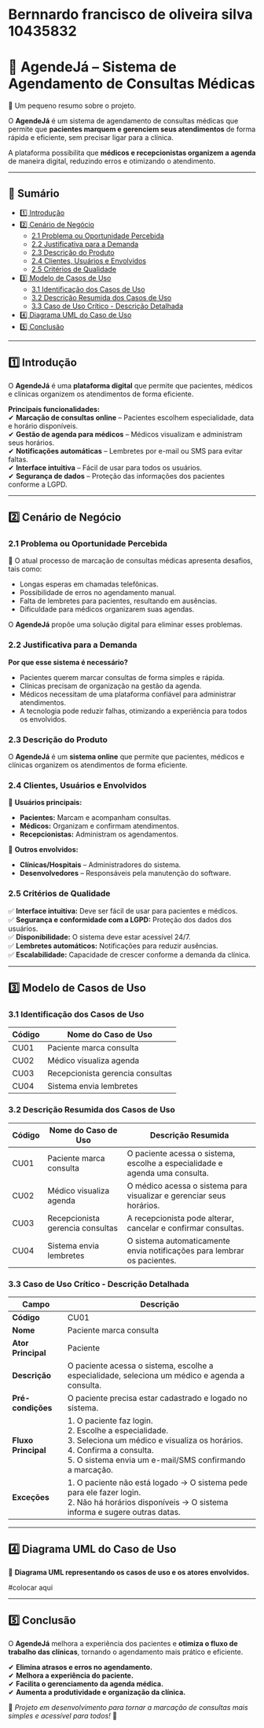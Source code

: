 # Bernnardo francisco de oliveira silva 10435832

# 📌 AgendeJá – Sistema de Agendamento de Consultas Médicas  

🌟 Um pequeno resumo sobre o projeto.  

O **AgendeJá** é um sistema de agendamento de consultas médicas que permite que **pacientes marquem e gerenciem seus atendimentos** de forma rápida e eficiente, sem precisar ligar para a clínica.  

A plataforma possibilita que **médicos e recepcionistas organizem a agenda** de maneira digital, reduzindo erros e otimizando o atendimento.  

---

## 📖 Sumário  

- [1️⃣ Introdução](#1️⃣-introdução)  
- [2️⃣ Cenário de Negócio](#2️⃣-cenário-de-negócio)  
  - [2.1 Problema ou Oportunidade Percebida](#21-problema-ou-oportunidade-percebida)  
  - [2.2 Justificativa para a Demanda](#22-justificativa-para-a-demanda)  
  - [2.3 Descrição do Produto](#23-descrição-do-produto)  
  - [2.4 Clientes, Usuários e Envolvidos](#24-clientes-usuários-e-envolvidos)  
  - [2.5 Critérios de Qualidade](#25-critérios-de-qualidade)  
- [3️⃣ Modelo de Casos de Uso](#3️⃣-modelo-de-casos-de-uso)  
  - [3.1 Identificação dos Casos de Uso](#31-identificação-dos-casos-de-uso)  
  - [3.2 Descrição Resumida dos Casos de Uso](#32-descrição-resumida-dos-casos-de-uso)  
  - [3.3 Caso de Uso Crítico - Descrição Detalhada](#33-caso-de-uso-crítico---descrição-detalhada)  
- [4️⃣ Diagrama UML do Caso de Uso](#4️⃣-diagrama-uml-do-caso-de-uso)  
- [5️⃣ Conclusão](#5️⃣-conclusão)  

---

## 1️⃣ Introdução  

O **AgendeJá** é uma **plataforma digital** que permite que pacientes, médicos e clínicas organizem os atendimentos de forma eficiente.  

**Principais funcionalidades:**  
✔ **Marcação de consultas online** – Pacientes escolhem especialidade, data e horário disponíveis.  
✔ **Gestão de agenda para médicos** – Médicos visualizam e administram seus horários.  
✔ **Notificações automáticas** – Lembretes por e-mail ou SMS para evitar faltas.  
✔ **Interface intuitiva** – Fácil de usar para todos os usuários.  
✔ **Segurança de dados** – Proteção das informações dos pacientes conforme a LGPD.  

---

## 2️⃣ Cenário de Negócio  

### 2.1 Problema ou Oportunidade Percebida  
📌 O atual processo de marcação de consultas médicas apresenta desafios, tais como:  
- Longas esperas em chamadas telefônicas.  
- Possibilidade de erros no agendamento manual.  
- Falta de lembretes para pacientes, resultando em ausências.  
- Dificuldade para médicos organizarem suas agendas.  

O **AgendeJá** propõe uma solução digital para eliminar esses problemas.  

### 2.2 Justificativa para a Demanda  
**Por que esse sistema é necessário?**  
- Pacientes querem marcar consultas de forma simples e rápida.  
- Clínicas precisam de organização na gestão da agenda.  
- Médicos necessitam de uma plataforma confiável para administrar atendimentos.  
- A tecnologia pode reduzir falhas, otimizando a experiência para todos os envolvidos.  

### 2.3 Descrição do Produto  
O **AgendeJá** é um **sistema online** que permite que pacientes, médicos e clínicas organizem os atendimentos de forma eficiente.  

### 2.4 Clientes, Usuários e Envolvidos  
👥 **Usuários principais:**  
- **Pacientes:** Marcam e acompanham consultas.  
- **Médicos:** Organizam e confirmam atendimentos.  
- **Recepcionistas:** Administram os agendamentos.  

👤 **Outros envolvidos:**  
- **Clínicas/Hospitais** – Administradores do sistema.  
- **Desenvolvedores** – Responsáveis pela manutenção do software.  

### 2.5 Critérios de Qualidade  
✅ **Interface intuitiva:** Deve ser fácil de usar para pacientes e médicos.  
✅ **Segurança e conformidade com a LGPD:** Proteção dos dados dos usuários.  
✅ **Disponibilidade:** O sistema deve estar acessível 24/7.  
✅ **Lembretes automáticos:** Notificações para reduzir ausências.  
✅ **Escalabilidade:** Capacidade de crescer conforme a demanda da clínica.  

---

## 3️⃣ Modelo de Casos de Uso  

### 3.1 Identificação dos Casos de Uso  

| **Código** | **Nome do Caso de Uso** |
|------------|------------------------|
| CU01 | Paciente marca consulta |
| CU02 | Médico visualiza agenda |
| CU03 | Recepcionista gerencia consultas |
| CU04 | Sistema envia lembretes |

### 3.2 Descrição Resumida dos Casos de Uso  

| **Código** | **Nome do Caso de Uso** | **Descrição Resumida** |
|------------|------------------------|-------------------------|
| CU01 | Paciente marca consulta | O paciente acessa o sistema, escolhe a especialidade e agenda uma consulta. |
| CU02 | Médico visualiza agenda | O médico acessa o sistema para visualizar e gerenciar seus horários. |
| CU03 | Recepcionista gerencia consultas | A recepcionista pode alterar, cancelar e confirmar consultas. |
| CU04 | Sistema envia lembretes | O sistema automaticamente envia notificações para lembrar os pacientes. |

### 3.3 Caso de Uso Crítico - Descrição Detalhada  

| **Campo** | **Descrição** |
|------------|--------------|
| **Código** | CU01 |
| **Nome** | Paciente marca consulta |
| **Ator Principal** | Paciente |
| **Descrição** | O paciente acessa o sistema, escolhe a especialidade, seleciona um médico e agenda a consulta. |
| **Pré-condições** | O paciente precisa estar cadastrado e logado no sistema. |
| **Fluxo Principal** | 1. O paciente faz login.<br>2. Escolhe a especialidade.<br>3. Seleciona um médico e visualiza os horários.<br>4. Confirma a consulta.<br>5. O sistema envia um e-mail/SMS confirmando a marcação. |
| **Exceções** | 1. O paciente não está logado → O sistema pede para ele fazer login.<br>2. Não há horários disponíveis → O sistema informa e sugere outras datas. |

---

## 4️⃣ Diagrama UML do Caso de Uso  

📌 **Diagrama UML representando os casos de uso e os atores envolvidos.**  

#colocar aqui 

---

## 5️⃣ Conclusão  

O **AgendeJá** melhora a experiência dos pacientes e **otimiza o fluxo de trabalho das clínicas**, tornando o agendamento mais prático e eficiente.  

✔ **Elimina atrasos e erros no agendamento.**  
✔ **Melhora a experiência do paciente.**  
✔ **Facilita o gerenciamento da agenda médica.**  
✔ **Aumenta a produtividade e organização da clínica.**  

🔹 *Projeto em desenvolvimento para tornar a marcação de consultas mais simples e acessível para todos!* 🚀  
